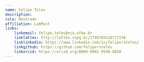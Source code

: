 ```yaml
---
name: Felipe Teles
description: 
role: Mestrado
affiliation: LabMint
links:
	linkemail: felipe.teles@nca.ufma.br
	linklattes: http://lattes.cnpq.br/1740705526777136
	linklinkedin: https://www.linkedin.com/in/felipersteles/
	linkgithub: https://github.com/felipersteles
	linkorcid: https://orcid.org/0009-0002-9598-8850
---
```


